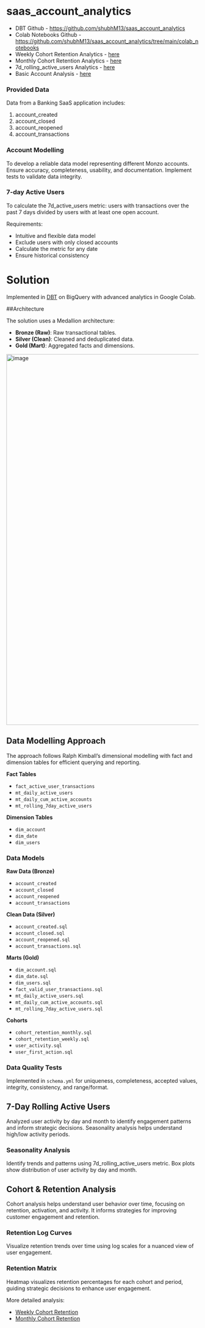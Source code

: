 # saas_account_analytics

- DBT Github - https://github.com/shubhM13/saas_account_analytics
- Colab Notebooks Github - https://github.com/shubhM13/saas_account_analytics/tree/main/colab_notebooks
- Weekly Cohort Retention Analytics  - [here](https://colab.research.google.com/drive/1m5082ef3xuOyh8z10P6mb2lbiK6RjjuV?usp=sharing)
- Monthly Cohort Retention Analytics - [here](https://colab.research.google.com/drive/1qgxJlEUPRwT8UTez0v23ZG1C2ZhLiPFQ?usp=sharing)
- 7d_rolling_active_users Analytics - [here](https://colab.research.google.com/drive/1fEZkPt_DtNM0S5Nqh6HZ_yLTrTrdXVta?usp=sharing)
- Basic Account Analysis - [here](https://colab.research.google.com/drive/1TGvvpbdfDVFCHEcuzSa8VXJbmiJSh5wh?usp=sharing)

### Provided Data

Data from a Banking SaaS application includes:
1. account_created
2. account_closed
3. account_reopened
4. account_transactions

### Account Modelling

To develop a reliable data model representing different Monzo accounts. Ensure accuracy, completeness, usability, and documentation. Implement tests to validate data integrity.

### 7-day Active Users

To calculate the 7d_active_users metric: users with transactions over the past 7 days divided by users with at least one open account.

Requirements:
- Intuitive and flexible data model
- Exclude users with only closed accounts
- Calculate the metric for any date
- Ensure historical consistency

# Solution

Implemented in [DBT](https://www.getdbt.com/) on BigQuery with advanced analytics in Google Colab.

 ##Architecture

The solution uses a Medallion architecture:
- **Bronze (Raw)**: Raw transactional tables.
- **Silver (Clean)**: Cleaned and deduplicated data.
- **Gold (Mart)**: Aggregated facts and dimensions.

<img width="970" alt="image" src="https://github.com/shubhM13/monzo_account_analytics/assets/43113962/ec3a4215-6003-4739-9604-5eab3dc12d95">


## Data Modelling Approach

The approach follows Ralph Kimball’s dimensional modelling with fact and dimension tables for efficient querying and reporting.

**Fact Tables**
- `fact_active_user_transactions`
- `mt_daily_active_users`
- `mt_daily_cum_active_accounts`
- `mt_rolling_7day_active_users`

**Dimension Tables**
- `dim_account`
- `dim_date`
- `dim_users`

### Data Models

**Raw Data (Bronze)**
- `account_created`
- `account_closed`
- `account_reopened`
- `account_transactions`

**Clean Data (Silver)**
- `account_created.sql`
- `account_closed.sql`
- `account_reopened.sql`
- `account_transactions.sql`

**Marts (Gold)**
- `dim_account.sql`
- `dim_date.sql`
- `dim_users.sql`
- `fact_valid_user_transactions.sql`
- `mt_daily_active_users.sql`
- `mt_daily_cum_active_accounts.sql`
- `mt_rolling_7day_active_users.sql`

**Cohorts**
- `cohort_retention_monthly.sql`
- `cohort_retention_weekly.sql`
- `user_activity.sql`
- `user_first_action.sql`

### Data Quality Tests

Implemented in `schema.yml` for uniqueness, completeness, accepted values, integrity, consistency, and range/format.


## 7-Day Rolling Active Users

Analyzed user activity by day and month to identify engagement patterns and inform strategic decisions. Seasonality analysis helps understand high/low activity periods.

### Seasonality Analysis

Identify trends and patterns using 7d_rolling_active_users metric. Box plots show distribution of user activity by day and month.


## Cohort & Retention Analysis

Cohort analysis helps understand user behavior over time, focusing on retention, activation, and activity. It informs strategies for improving customer engagement and retention.

### Retention Log Curves

Visualize retention trends over time using log scales for a nuanced view of user engagement.

### Retention Matrix

Heatmap visualizes retention percentages for each cohort and period, guiding strategic decisions to enhance user engagement.


More detailed analysis:
- [Weekly Cohort Retention](https://colab.research.google.com/drive/1m5082ef3xuOyh8z10P6mb2lbiK6RjjuV?usp=sharing)
- [Monthly Cohort Retention](https://colab.research.google.com/drive/1qgxJlEUPRwT8UTez0v23ZG1C2ZhLiPFQ?usp=sharing)

